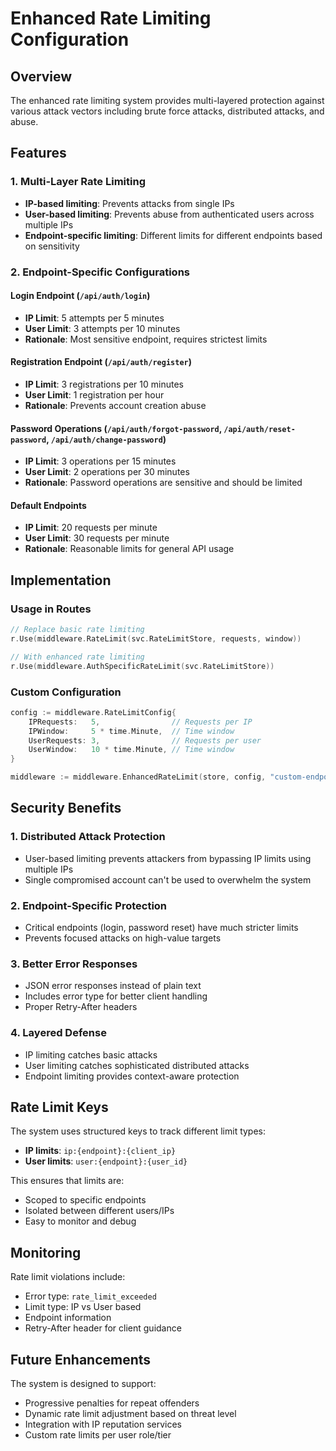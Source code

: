 # Enhanced Rate Limiting Configuration

## Overview

The enhanced rate limiting system provides multi-layered protection against various attack vectors including brute force attacks, distributed attacks, and abuse.

## Features

### 1. **Multi-Layer Rate Limiting**
- **IP-based limiting**: Prevents attacks from single IPs
- **User-based limiting**: Prevents abuse from authenticated users across multiple IPs
- **Endpoint-specific limiting**: Different limits for different endpoints based on sensitivity

### 2. **Endpoint-Specific Configurations**

#### Login Endpoint (`/api/auth/login`)
- **IP Limit**: 5 attempts per 5 minutes
- **User Limit**: 3 attempts per 10 minutes
- **Rationale**: Most sensitive endpoint, requires strictest limits

#### Registration Endpoint (`/api/auth/register`)
- **IP Limit**: 3 registrations per 10 minutes  
- **User Limit**: 1 registration per hour
- **Rationale**: Prevents account creation abuse

#### Password Operations (`/api/auth/forgot-password`, `/api/auth/reset-password`, `/api/auth/change-password`)
- **IP Limit**: 3 operations per 15 minutes
- **User Limit**: 2 operations per 30 minutes
- **Rationale**: Password operations are sensitive and should be limited

#### Default Endpoints
- **IP Limit**: 20 requests per minute
- **User Limit**: 30 requests per minute
- **Rationale**: Reasonable limits for general API usage

## Implementation

### Usage in Routes

```go
// Replace basic rate limiting
r.Use(middleware.RateLimit(svc.RateLimitStore, requests, window))

// With enhanced rate limiting
r.Use(middleware.AuthSpecificRateLimit(svc.RateLimitStore))
```

### Custom Configuration

```go
config := middleware.RateLimitConfig{
    IPRequests:   5,                // Requests per IP
    IPWindow:     5 * time.Minute,  // Time window
    UserRequests: 3,                // Requests per user  
    UserWindow:   10 * time.Minute, // Time window
}

middleware := middleware.EnhancedRateLimit(store, config, "custom-endpoint")
```

## Security Benefits

### 1. **Distributed Attack Protection**
- User-based limiting prevents attackers from bypassing IP limits using multiple IPs
- Single compromised account can't be used to overwhelm the system

### 2. **Endpoint-Specific Protection** 
- Critical endpoints (login, password reset) have much stricter limits
- Prevents focused attacks on high-value targets

### 3. **Better Error Responses**
- JSON error responses instead of plain text
- Includes error type for better client handling
- Proper Retry-After headers

### 4. **Layered Defense**
- IP limiting catches basic attacks
- User limiting catches sophisticated distributed attacks
- Endpoint limiting provides context-aware protection

## Rate Limit Keys

The system uses structured keys to track different limit types:

- **IP limits**: `ip:{endpoint}:{client_ip}`
- **User limits**: `user:{endpoint}:{user_id}`

This ensures that limits are:
- Scoped to specific endpoints
- Isolated between different users/IPs
- Easy to monitor and debug

## Monitoring

Rate limit violations include:
- Error type: `rate_limit_exceeded`
- Limit type: IP vs User based
- Endpoint information
- Retry-After header for client guidance

## Future Enhancements

The system is designed to support:
- Progressive penalties for repeat offenders
- Dynamic rate limit adjustment based on threat level
- Integration with IP reputation services
- Custom rate limits per user role/tier